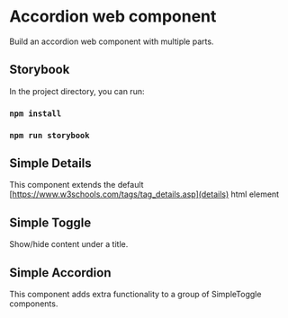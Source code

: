 # Accordion web component

Build an accordion web component with multiple parts.

## Storybook

In the project directory, you can run:

### `npm install`
### `npm run storybook`


## Simple Details

This component extends the default [https://www.w3schools.com/tags/tag_details.asp](details) html element

## Simple Toggle

Show/hide content under a title.

## Simple Accordion

This component adds extra functionality to a group of SimpleToggle components.